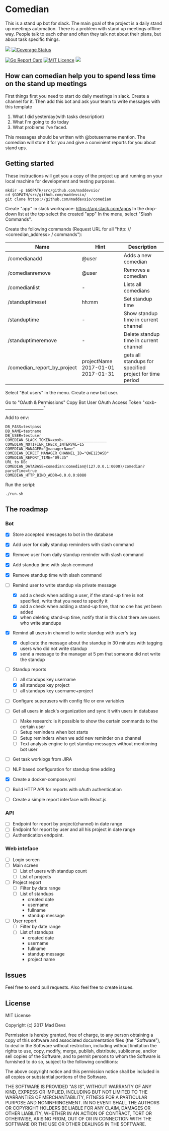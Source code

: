 # Comedian

This is a stand up bot for slack. 
The main goal of the project is a daily stand up meetings automation. There is a problem with stand up meetings offline way. People talk to each other and often they talk not about their plans, but about task specific things.

![](https://travis-ci.org/maddevsio/comedian.svg?branch=master)
[![Coverage Status](https://coveralls.io/repos/github/maddevsio/comedian/badge.svg)](https://coveralls.io/github/maddevsio/comedian)

[![Go Report Card](https://goreportcard.com/badge/github.com/maddevsio/comedian)](https://goreportcard.com/report/github.com/maddevsio/comedian)
[![MIT Licence](https://badges.frapsoft.com/os/mit/mit.svg?v=103)](https://opensource.org/licenses/mit-license.php)
[![](https://godoc.org/github.com/maddevsio/comedian?status.svg)](https://godoc.org/github.com/maddevsio/comedian)

## How can comedian help you to spend less time on the stand up meetings

First things first you need to start do daily meetings in slack. Create a channel for it. Then add this bot and ask your team to write messages with this template

1. What I did yesterday(with tasks description)
2. What I'm going to do today
3. What problems I've faced.

This messages should be written with @botusername mention. The comedian will store it for you and give a convinient reports for you about stand ups.

## Getting started

These instructions will get you a copy of the project up and running on your local machine for development and testing purposes. 
```
mkdir -p $GOPATH/src/github.com/maddevsio/
cd $GOPATH/src/github.com/maddevsio/
git clone https://github.com/maddevsio/comedian
```

Create "app" in slack workspace: https://api.slack.com/apps
In the drop-down list at the top select the created "app"
In the menu, select "Slash Commands".

Create the following commands (Request URL for all "http: // <comedian_address> / commands"):

| Name | Hint | Description |
| --- | --- | --- |
| /comedianadd | @user | Adds a new comedian |
| /comedianremove | @user | Removes a comedian |
| /comedianlist | - | Lists all comedians |
| /standuptimeset | hh:mm | Set standup time |
| /standuptime | - | Show standup time in current channel |
| /standuptimeremove | - | Delete standup time in current channel |
| /comedian_report_by_project | projectName 2017-01-01 2017-01-31 | gets all standups for specified project for time period |

Select "Bot users" in the menu.
Create a new bot user.

Go to "OAuth & Permissions"
Copy Bot User OAuth Access Token
"xoxb-___________________"

Add to env:

```
DB_PASS=testpass
DB_NAME=testname
DB_USER=testuser
COMEDIAN_SLACK_TOKEN=xoxb-___________________
COMEDIAN_NOTIFIER_CHECK_INTERVAL=15
COMEDIAN_MANAGER="@managerName"
COMEDIAN_DIRECT_MANAGER_CHANNEL_ID="QWE123ASD"
COMEDIAN_REPORT_TIME="09:35"
URL to DB:
COMEDIAN_DATABASE=comedian:comedian@(127.0.0.1:0000)/comedian?parseTime=true
COMEDIAN_HTTP_BIND_ADDR=0.0.0.0:8080
```

Run the script:
```
./run.sh
```


## The roadmap

### Bot
- [x] Store accepted messages to bot in the database
- [x] Add user for daily standup reminders with slash command
- [x] Remove user from daily standup reminder with slash command
- [x] Add standup time with slash command
- [x] Remove standup time with slash command
- [ ] Remind user to write standup via private message 
	- [x] add a check when adding a user, if the stand-up time is not specified, write that you need to specify it 
	- [x] add a check when adding a stand-up time, that no one has yet been added 
	- [x] when deleting stand-up time, notify that in this chat there are users who write standups 
- [x] Remind all users in channel to write standup with user's tag
	- [x] duplicate the message about the standup in 30 minutes with tagging users who did not write standup
	- [x] send a message to the manager at 5 pm that someone did not write the standup 
- [ ] Standup reports
	- [ ] all standups key username
	- [x] all standups key project
	- [ ] all standups key username+project
- [ ] Configure superusers with config file or env variables
- [ ] Get all users in slack's organization and sync it with users in database
	- [ ] Make research: is it possible to show the certain commands to the certain user
	- [ ] Setup reminders when bot starts
	- [ ] Setup reminders when we add new reminder on a channel
	- [ ] Text analysis engine to get standup messages without mentioning bot user
- [ ] Get task worklogs from JIRA
- [ ] NLP based configuration for standup time adding
- [x] Create a docker-compose.yml
- [ ] Build HTTP API for reports with oAuth authentication
- [ ] Create a simple report interface with React.js


### API

- [ ] Endpoint for report by project(channel) in date range
- [ ] Endpoint for report by user and all his project in date range
- [ ] Authentication endpoint.

### Web inteface

- [ ] Login screen
- [ ] Main screen
  - [ ] List of users with standup count
  - [ ] List of projects
- [ ] Project report
  - [ ] Filter by date range
  - [ ] List of standups
    - created date
    - username
    - fullname
    - standup message
- [ ] User report
  - [ ] Filter by date range
  - [ ] List of standups
    - created date
    - username
    - fullname
    - standup message
    - project name

## Issues

Feel free to send pull requests. Also feel free to create issues.

## License

MIT License

Copyright (c) 2017 Mad Devs

Permission is hereby granted, free of charge, to any person obtaining a copy of this software and associated documentation files (the "Software"), to deal in the Software without restriction, including without limitation the rights to use, copy, modify, merge, publish, distribute, sublicense, and/or sell copies of the Software, and to permit persons to whom the Software is furnished to do so, subject to the following conditions:

The above copyright notice and this permission notice shall be included in all copies or substantial portions of the Software.

THE SOFTWARE IS PROVIDED "AS IS", WITHOUT WARRANTY OF ANY KIND, EXPRESS OR IMPLIED, INCLUDING BUT NOT LIMITED TO THE WARRANTIES OF MERCHANTABILITY, FITNESS FOR A PARTICULAR PURPOSE AND NONINFRINGEMENT. IN NO EVENT SHALL THE AUTHORS OR COPYRIGHT HOLDERS BE LIABLE FOR ANY CLAIM, DAMAGES OR OTHER LIABILITY, WHETHER IN AN ACTION OF CONTRACT, TORT OR OTHERWISE, ARISING FROM, OUT OF OR IN CONNECTION WITH THE SOFTWARE OR THE USE OR OTHER DEALINGS IN THE SOFTWARE.
